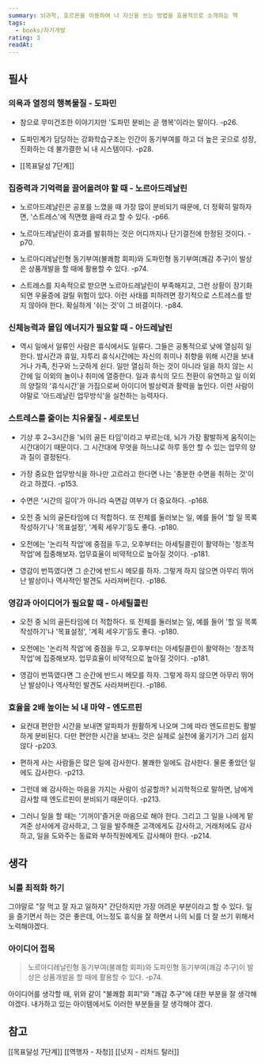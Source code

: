 ```yaml
---
summary: 뇌과학, 호르몬을 이용하여 나 자신을 쓰는 방법을 효율적으로 소개하는 책
tags:
  - books/자기개발
rating: 3
readAt:
---
```

## 필사
### 의욕과 열정의 행복물질 - 도파민
- 참으로 무미건조한 이야기지만 '도파민 분비는 곧 행복'이라는 말이다. -p26.

- 도파민계가 담당하는 강화학습구조는 인간이 동기부여를 하고 더 높은 곳으로 성장, 진화하는 데 불가결한 뇌 내 시스템이다. -p28.

- [[목표달성 7단계]]


### 집중력과 기억력을 끌어올려야 할 때 - 노르아드레날린
- 노르아드레날린은 공포를 느꼈을 때 가장 많이 분비되기 때문에, 더 정확히 말하자면, '스트레스'에 직면했 을때 라고 할 수 있다. -p66.

- 노르아드레날린이 효과를 발휘하는 것은 어디까지나 단기결전에 한정된 것이다. -p70.

- 노르아디레날린형 동기부여(불쾌함 회피)와 도파민형 동기부여(쾌감 추구)이 발상은 상품개발을 할 때에 활용할 수 있다. -p74.

- 스트레스를 지속적으로 받으면 노르아드레날린이 부족해지고, 그런 상황이 장기화되면 우울증에 걸릴 위험이 있다. 이런 사태를 피하려면 장기적으로 스트레스를 받지 않아야 한다. 확실하게 '쉬는 것'이 그 비결이다. -p84.


### 신체능력과 몰입 에너지가 필요할 때 - 아드레날린
- 역시 일에서 일류인 사람은 휴식에서도 일류다. 그들은 공통적으로 낮에 열심히 일한다. 밤시간과 휴일, 자투리 휴식시간에는 자신의 취미나 취향을 위해 시간을 보내거나 가족, 친구와 느긋하게 쉰다. 일만 열심히 하는 것이 아니라 일을 하지 않는 시간에 일 이외의 놀이나 취미에 열중한다. 일과 휴식의 모드 전환이 유연하고 일 이외의 양질의 '휴식시간'을 가짐으로써 아이디어 발상력과 활력을 높인다. 이런 사람이야말로 '아드레날린 업무방식'을 실천하는 능력자다.


### 스트레스를 줄이는 치유물질 - 세로토닌
- 기상 후 2~3시간을 '뇌의 골든 타임'이라고 부르는데, 뇌가 가장 활발하게 움직이는 시간대이기 때문이다. 그 시간대에 무엇을 하느냐로 하루 동안 할 수 있는 업무의 양과 질이 결정된다.

- 가장 중요한 업무방식을 하나만 고르라고 한다면 나는 '충분한 수면을 취하는 것'이라고 하겠다. -p153.

- 수면은 '시간의 길이'가 아니라 숙면감 여부가 더 중요하다. -p168.

- 오전 중 뇌의 골든타임에 더 적합하다. 또 전체를 둘러보는 일, 예를 들어 '할 일 목록 작성하기'나 '목표설정', '계획 세우기'등도 좋다. -p180.

- 오전에는 '논리적 작업'에 중점을 두고, 오후부터는 아세틸콜린이 활약하는 '창조적 작업'에 집중해보자. 업무효율이 비약적으로 높아질 것이다. -p181.

- 영감이 번뜩였다면 그 순간에 반드시 메모를 하자. 그렇게 하지 않으면 아무리 뛰어난 발상이나 역사적인 발견도 사라져버린다. -p186.


### 영감과 아이디어가 필요할 때 - 아세틸콜린
- 오전 중 뇌의 골든타임에 더 적합하다. 또 전체를 둘러보는 일, 예를 들어 '할 일 목록 작성하기'나 '목표설정', '계획 세우기'등도 좋다. -p180.

- 오전에는 '논리적 작업'에 중점을 두고, 오후부터는 아세틸콜린이 활약하는 '창조적 작업'에 집중해보자. 업무효율이 비약적으로 높아질 것이다. -p181.

- 영감이 번뜩였다면 그 순간에 반드시 메모를 하자. 그렇게 하지 않으면 아무리 뛰어난 발상이나 역사적인 발견도 사라져버린다. -p186.


### 효율을 2배 높이는 뇌 내 마약 - 엔도르핀
- 요컨대 편안한 시간을 보내면 알파파가 원활하게 나오며 그에 따라 엔도르핀도 활발하게 분비된다. 다만 편안한 시간을 보내느 것은 실제로 실천에 옮기기가 그리 쉽지 않다 -p203.

- 편하게 사는 사람들은 많은 일에 감사한다. 불쾌한 일에도 감사한다. 물론 좋았던 일에도 감사한다. -p213.

- 그런데 왜 감사하는 마음을 가지는 사람이 성공할까? 뇌괴학적으로 말하면, 남에게 감사할 때 엔도르핀이 분비되기 때문이다. -p213.

- 그러니 일을 할 때는 '기꺼이'즐거운 마음으로 해야 한다. 그리고 그 일을 나에게 맡겨준 상사에게 감사하고, 그 일을 발주해준 고객에게도 감사하고, 거래처에도 감사하고, 일을 도와주는 동료와 부하직원에게도 감사해야 한다. -p214.


## 생각

### 뇌를 최적화 하기
그야말로 "잘 먹고 잘 자고 일하자" 간단하지만 가장 어려운 부분이라고 할 수 있다. 일을 즐기면서 하는 것은 좋은데, 어느정도 휴식을 잘 하면서 나의 뇌를 더 잘 쓰기 위해서 노력해야겠다.

### 아이디어 접목
> 노르아디레날린형 동기부여(불쾌함 회피)와 도파민형 동기부여(쾌감 추구)이 발상은 상품개발을 할 때에 활용할 수 있다. -p74.

아이디어를 생각할 때, 위와 같이 "불쾌함 회피"와 "쾌감 추구"에 대한 부분을 잘 생각해야겠다. 내가하고 있는 아이템에서도 이러한 부분들을 잘 생각해야 겠다.

## 참고
[[목표달성 7단계]]
[[역행자 - 자청]]
[[넛지 - 리처드 탈러]]
